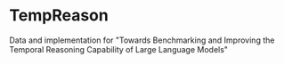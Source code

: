 # TempReason
Data and implementation for "Towards Benchmarking and Improving the Temporal Reasoning Capability of Large Language Models"
